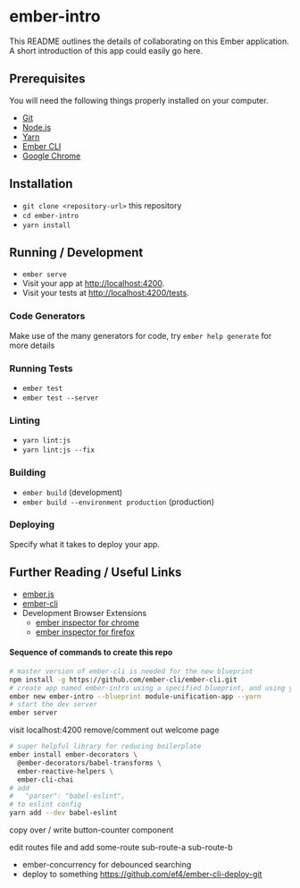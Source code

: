 # ember-intro

This README outlines the details of collaborating on this Ember application.
A short introduction of this app could easily go here.

## Prerequisites

You will need the following things properly installed on your computer.

* [Git](https://git-scm.com/)
* [Node.js](https://nodejs.org/)
* [Yarn](https://yarnpkg.com/)
* [Ember CLI](https://ember-cli.com/)
* [Google Chrome](https://google.com/chrome/)

## Installation

* `git clone <repository-url>` this repository
* `cd ember-intro`
* `yarn install`

## Running / Development

* `ember serve`
* Visit your app at [http://localhost:4200](http://localhost:4200).
* Visit your tests at [http://localhost:4200/tests](http://localhost:4200/tests).

### Code Generators

Make use of the many generators for code, try `ember help generate` for more details

### Running Tests

* `ember test`
* `ember test --server`

### Linting

* `yarn lint:js`
* `yarn lint:js --fix`

### Building

* `ember build` (development)
* `ember build --environment production` (production)

### Deploying

Specify what it takes to deploy your app.

## Further Reading / Useful Links

* [ember.js](https://emberjs.com/)
* [ember-cli](https://ember-cli.com/)
* Development Browser Extensions
  * [ember inspector for chrome](https://chrome.google.com/webstore/detail/ember-inspector/bmdblncegkenkacieihfhpjfppoconhi)
  * [ember inspector for firefox](https://addons.mozilla.org/en-US/firefox/addon/ember-inspector/)



#### Sequence of commands to create this repo
```bash
# master version of ember-cli is needed for the new blueprint
npm install -g https://github.com/ember-cli/ember-cli.git
# create app named ember-intro using a specified blueprint, and using yarn instead of npm
ember new ember-intro --blueprint module-unification-app --yarn
# start the dev server
ember server
```

visit localhost:4200
remove/comment out welcome page

```bash
# super helpful library for reducing boilerplate
ember install ember-decorators \
  @ember-decorators/babel-transforms \
  ember-reactive-helpers \
  ember-cli-chai
# add
#   "parser": "babel-eslint",
# to eslint config
yarn add --dev babel-eslint
```
copy over / write button-counter component

edit routes file and add
some-route
  sub-route-a
  sub-route-b

- ember-concurrency for debounced searching
- deploy to something
https://github.com/ef4/ember-cli-deploy-git
